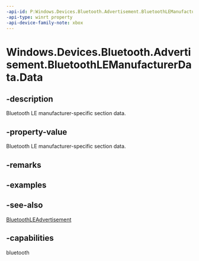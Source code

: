 ```yaml
---
-api-id: P:Windows.Devices.Bluetooth.Advertisement.BluetoothLEManufacturerData.Data
-api-type: winrt property
-api-device-family-note: xbox
---
```


<!-- Property syntax
public Windows.Storage.Streams.IBuffer Data { get;  set; }
-->

# Windows.Devices.Bluetooth.Advertisement.BluetoothLEManufacturerData.Data

## -description
Bluetooth LE manufacturer-specific section data.

## -property-value
Bluetooth LE manufacturer-specific section data.

## -remarks

## -examples

## -see-also
[BluetoothLEAdvertisement](bluetoothleadvertisement.md)
## -capabilities
bluetooth
